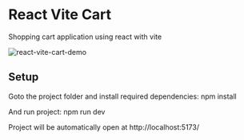 # React Vite Cart
Shopping cart application using react with vite

![react-vite-cart-demo](https://github.com/user-attachments/assets/a97684d8-4ab5-486e-9c41-93962b214d1d)


## Setup
Goto the project folder and install required dependencies:
npm install

And run project:
npm run dev

Project will be automatically open at http://localhost:5173/

